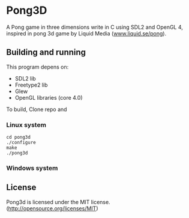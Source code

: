# Pong3D

A Pong game in three dimensions write in C using SDL2 and OpenGL 4, inspired in pong 3d game by Liquid Media (www.liquid.se/pong).

## Building and running

This program depens on:

* SDL2 lib
* Freetype2 lib
* Glew
* OpenGL libraries (core 4.0)

To build, Clone repo and

### Linux system

```
cd pong3d
./configure
make
./pong3d
```
### Windows system



## License

Pong3d is licensed under the MIT license. (http://opensource.org/licenses/MIT)

